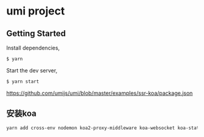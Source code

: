 # umi project

## Getting Started

Install dependencies,

```bash
$ yarn
```

Start the dev server,

```bash
$ yarn start
```


https://github.com/umijs/umi/blob/master/examples/ssr-koa/package.json

## 安装koa
```bash
yarn add cross-env nodemon koa2-proxy-middleware koa-websocket koa-static koa-mount koa-compress koa http-proxy-middleware cross-env concurrently -D
```
